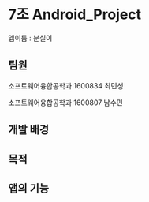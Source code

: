 # 7조 Android_Project
앱이름 : 분실이

## 팀원
소프트웨어융합공학과 1600834 최민성

소프트웨어융합공학과 1600807 남수민

## 개발 배경


## 목적


## 앱의 기능


